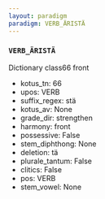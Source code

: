 ```yaml
---
layout: paradigm
paradigm: VERB_ÄRISTÄ
---
```

### ` VERB_ÄRISTÄ `

Dictionary class66 front
* kotus_tn: 66
* upos: VERB
* suffix_regex: stä
* kotus_av: None
* grade_dir: strengthen
* harmony: front
* possessive: False
* stem_diphthong: None
* deletion: tä
* plurale_tantum: False
* clitics: False
* pos: VERB
* stem_vowel: None
